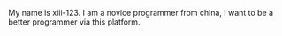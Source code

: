 My name is xiii-123.
I am a novice programmer from china, I want to be a better programmer via this platform.

<!---
xiii-123/xiii-123 is a ✨ special ✨ repository because its `README.md` (this file) appears on your GitHub profile.
You can click the Preview link to take a look at your changes.
--->

